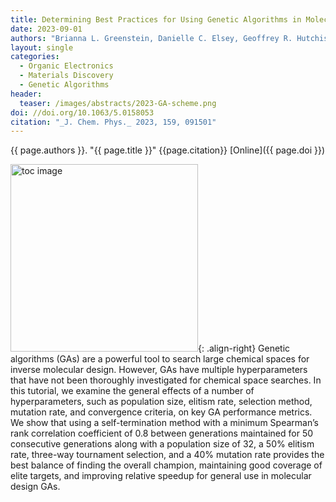 ```yaml
---
title: Determining Best Practices for Using Genetic Algorithms in Molecular Discovery
date: 2023-09-01
authors: "Brianna L. Greenstein, Danielle C. Elsey, Geoffrey R. Hutchison"
layout: single
categories:
  - Organic Electronics
  - Materials Discovery
  - Genetic Algorithms
header:
  teaser: /images/abstracts/2023-GA-scheme.png
doi: //doi.org/10.1063/5.0158053
citation: "_J. Chem. Phys._ 2023, 159, 091501"
---
```

{{ page.authors }}. "{{ page.title }}" {{page.citation}} [Online]({{ page.doi }})

<!--more-->

<img alt="toc image" src="{{ page.header.teaser }}" width="300 px">{: .align-right} Genetic algorithms (GAs) are a powerful tool to search large chemical spaces for inverse molecular design. However, GAs have multiple hyperparameters that have not been thoroughly investigated for chemical space searches. In this tutorial, we examine the general effects of a number of hyperparameters, such as population size, elitism rate, selection method, mutation rate, and convergence criteria, on key GA performance metrics. We show that using a self-termination method with a minimum Spearman’s rank correlation coefficient of 0.8 between generations maintained for 50 consecutive generations along with a population size of 32, a 50% elitism rate, three-way tournament selection, and a 40% mutation rate provides the best balance of finding the overall champion, maintaining good coverage of elite targets, and improving relative speedup for general use in molecular design GAs.